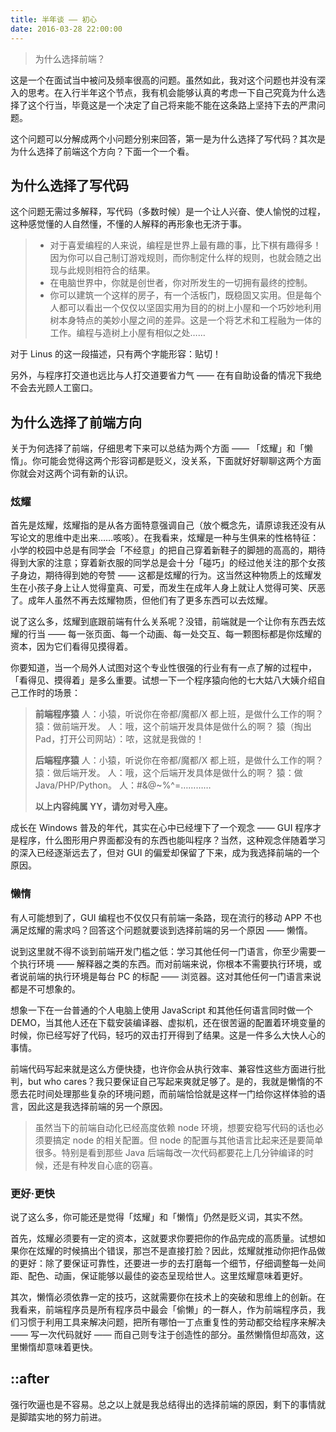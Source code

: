 ```yaml
---
title: 半年谈 —— 初心
date: 2016-03-28 22:00:00
---
```


> 为什么选择前端？

这是一个在面试当中被问及频率很高的问题。虽然如此，我对这个问题也并没有深入的思考。在入行半年这个节点，我有机会能够认真的考虑一下自己究竟为什么选择了这个行当，毕竟这是一个决定了自己将来能不能在这条路上坚持下去的严肃问题。

<!--more-->

这个问题可以分解成两个小问题分别来回答，第一是为什么选择了写代码？其次是为什么选择了前端这个方向？下面一个一个看。

## 为什么选择了写代码

这个问题无需过多解释，写代码（多数时候）是一个让人兴奋、使人愉悦的过程，这种感觉懂的人自然懂，不懂的人解释的再形象也无济于事。

> - 对于喜爱编程的人来说，编程是世界上最有趣的事，比下棋有趣得多！因为你可以自己制订游戏规则，而你制定什么样的规则，也就会随之出现与此规则相符合的结果。
> - 在电脑世界中，你就是创世者，你对所发生的一切拥有最终的控制。
> - 你可以建筑一个这样的房子，有一个活板门，既稳固又实用。但是每个人都可以看出一个仅仅以坚固实用为目的的树上小屋和一个巧妙地利用树本身特点的美妙小屋之间的差异。这是一个将艺术和工程融为一体的工作。编程与造树上小屋有相似之处……

对于 Linus 的这一段描述，只有两个字能形容：贴切！

另外，与程序打交道也远比与人打交道要省力气 —— 在有自助设备的情况下我绝不会去光顾人工窗口。

## 为什么选择了前端方向

关于为何选择了前端，仔细思考下来可以总结为两个方面 —— 「炫耀」和「懒惰」。你可能会觉得这两个形容词都是贬义，没关系，下面就好好聊聊这两个方面你就会对这两个词有新的认识。

### 炫耀

首先是炫耀，炫耀指的是从各方面特意强调自己（放个概念先，请原谅我还没有从写论文的思维中走出来……咳咳）。在我看来，炫耀是一种与生俱来的性格特征：小学的校园中总是有同学会「不经意」的把自己穿着新鞋子的脚翘的高高的，期待得到大家的注意；穿着新衣服的同学总是会十分「碰巧」的经过他关注的那个女孩子身边，期待得到她的夸赞 —— 这都是炫耀的行为。这当然这种物质上的炫耀发生在小孩子身上让人觉得童真、可爱，而发生在成年人身上就让人觉得可笑、厌恶了。成年人虽然不再去炫耀物质，但他们有了更多东西可以去炫耀。

说了这么多，炫耀到底跟前端有什么关系呢？没错，前端就是一个让你有东西去炫耀的行当 —— 每一张页面、每一个动画、每一处交互、每一颗图标都是你炫耀的资本，因为它们看得见摸得着。

你要知道，当一个局外人试图对这个专业性很强的行业有有一点了解的过程中，「看得见、摸得着」是多么重要。试想一下一个程序猿向他的七大姑八大姨介绍自己工作时的场景：

> **前端程序猿**
> 人：小猿，听说你在帝都/魔都/X 都上班，是做什么工作的啊？
> 猿：做前端开发。
> 人：哦，这个前端开发具体是做什么的啊？
> 猿（掏出 Pad，打开公司网站）：哝，这就是我做的！
>
> **后端程序猿**
> 人：小猿，听说你在帝都/魔都/X 都上班，是做什么工作的啊？
> 猿：做后端开发。
> 人：哦，这个后端开发具体是做什么的啊？
> 猿：做 Java/PHP/Python。
> 人：#&@~%^=…………
>
> **以上内容纯属 YY，请勿对号入座。**

成长在 Windows 普及的年代，其实在心中已经埋下了一个观念 —— GUI 程序才是程序，什么图形用户界面都没有的东西也能叫程序？当然，这种观念伴随着学习的深入已经逐渐远去了，但对 GUI 的偏爱却保留了下来，成为我选择前端的一个原因。

### 懒惰

有人可能想到了，GUI 编程也不仅仅只有前端一条路，现在流行的移动 APP 不也满足炫耀的需求吗？回答这个问题就要谈到选择前端的另一个原因 —— 懒惰。

说到这里就不得不谈到前端开发门槛之低：学习其他任何一门语言，你至少需要一个执行环境 —— 解释器之类的东西。而对前端来说，你根本不需要执行环境，或者说前端的执行环境是每台 PC 的标配 —— 浏览器。这对其他任何一门语言来说都是不可想象的。

想象一下在一台普通的个人电脑上使用 JavaScript 和其他任何语言同时做一个 DEMO，当其他人还在下载安装编译器、虚拟机，还在很苦逼的配置着环境变量的时候，你已经写好了代码，轻巧的双击打开得到了结果。这是一件多么大快人心的事情。

前端代码写起来就是这么方便快捷，也许你会从执行效率、兼容性这些方面进行批判，but who cares？我只要保证自己写起来爽就足够了。是的，我就是懒惰的不愿去花时间处理那些复杂的环境问题，而前端恰恰就是这样一门给你这样体验的语言，因此这是我选择前端的另一个原因。

> 虽然当下的前端自动化已经高度依赖 node 环境，想要安稳写代码的话也必须要搞定 node 的相关配置。但 node 的配置与其他语言比起来还是要简单很多。特别是看到那些 Java 后端每改一次代码都要花上几分钟编译的时候，还是有种发自心底的窃喜。

### 更好·更快

说了这么多，你可能还是觉得「炫耀」和「懒惰」仍然是贬义词，其实不然。

首先，炫耀必须要有一定的资本，这就要求你要把你的作品完成的高质量。试想如果你在炫耀的时候搞出个错误，那岂不是直接打脸？因此，炫耀就推动你把作品做的更好：除了要保证可靠性，还要进一步的去打磨每一个细节，仔细调整每一处间距、配色、动画，保证能够以最佳的姿态呈现给世人。这里炫耀意味着更好。

其次，懒惰必须依靠一定的技巧，这就需要你在技术上的突破和思维上的创新。在我看来，前端程序员是所有程序员中最会「偷懒」的一群人，作为前端程序员，我们习惯于利用工具来解决问题，把所有哪怕一丁点重复性的劳动都交给程序来解决 —— 写一次代码就好 —— 而自己则专注于创造性的部分。虽然懒惰但却高效，这里懒惰却意味着更快。

## ::after

强行吹逼也是不容易。总之以上就是我总结得出的选择前端的原因，剩下的事情就是脚踏实地的努力前进。
